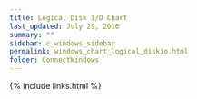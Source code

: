 ```yaml
---
title: Logical Disk I/O Chart
last_updated: July 29, 2016
summary: ""
sidebar: c_windows_sidebar
permalink: windows_chart_logical_diskio.html
folder: ConnectWindows
---
```





{% include links.html %}

